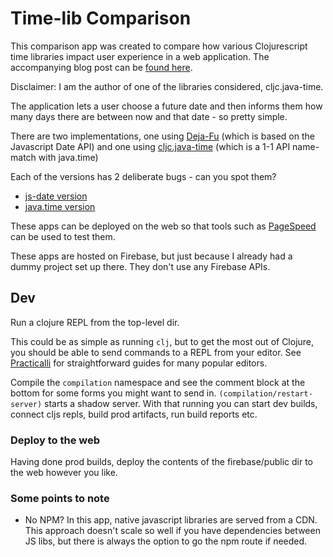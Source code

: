 # Time-lib Comparison

This comparison app was created to compare how various Clojurescript time libraries impact user experience
in a web application. The accompanying blog post can be [found here]().

Disclaimer: I am the author of one of the libraries considered, cljc.java-time.

The application lets a user choose a future date and then informs them how many days there are 
between now and that date - so pretty simple.

There are two implementations, one using [Deja-Fu](https://github.com/lambdaisland/deja-fu) (which is based on the Javascript Date API)
and one using [cljc.java-time](https://github.com/henryw374/cljc.java-time) (which is a 1-1 API name-match with java.time)

Each of the versions has 2 deliberate bugs - can you spot them?

* [js-date version](https://friendly-eats-demo-e71b7.web.app/js-date.html)
* [java.time version](https://friendly-eats-demo-e71b7.web.app/java-time.html)

These apps can be deployed on the web so that tools such as [PageSpeed](https://developers.google.com/speed/pagespeed/insights/)
can be used to test them. 

These apps are hosted on Firebase, but just because I already had a dummy project set up there. They don't
use any Firebase APIs.

## Dev

Run a clojure REPL from the top-level dir. 

This could be as simple as running `clj`,
but to get the most out of Clojure, you should be able to send commands to a REPL from
your editor. See [Practicalli](http://practicalli.github.io/clojure/clojure-editors/) for 
straightforward guides for many popular editors. 

Compile the `compilation` namespace and see the comment block at the bottom for some forms you might want to send in.
`(compilation/restart-server)` starts a shadow server. With that running you can start dev builds, connect cljs repls, build prod
artifacts, run build reports etc.

### Deploy to the web

Having done prod builds, deploy the contents of the firebase/public dir to the web however you like.

### Some points to note

* No NPM? In this app, native javascript libraries are
served from a CDN. This approach doesn't scale so well if you have dependencies between JS libs, but there is
always the option to go the npm route if needed.  

